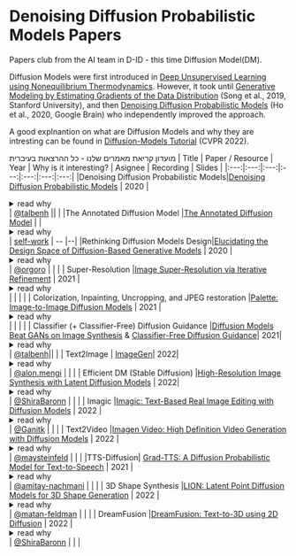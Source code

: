 # Denoising Diffusion Probabilistic Models Papers
Papers club from the AI team in D-ID  - this time Diffusion Model(DM).

Diffusion Models were first introduced in [Deep Unsupervised Learning using Nonequilibrium Thermodynamics](https://arxiv.org/abs/1503.03585). However, it took until [Generative Modeling by Estimating Gradients of the Data Distribution](https://arxiv.org/abs/1907.05600) (Song et al., 2019, Stanford University), and then [Denoising Diffusion Probabilistic Models](https://arxiv.org/abs/2006.11239) (Ho et al., 2020, Google Brain) who independently improved the approach.

A good explnantion on what are Diffusion Models and why they are intresting can be found in [Diffusion-Models Tutorial](https://youtu.be/cS6JQpEY9cs) (CVPR 2022).


מועדון קריאת מאמרים שלנו - כל ההרצאות בעיברית
| Title | Paper / Resource | Year | Why is it interesting? | Asignee | Recording | Slides |
|:---:|:---:|:---:|:---:|:---:|:---:|:---:|
|Denoising Diffusion Probabilistic Models|[Denoising Diffusion Probabilistic Models](https://arxiv.org/abs/2006.11239) | 2020 | <details><summary>read why</summary>high quality image synthesis results using diffusion probabilistic models, a class of latent variable models inspired by considerations from nonequilibrium thermodynamics.</details> |  [@talbenh](https://github.com/talbenh) || |
|The Annotated Diffusion Model |[The Annotated Diffusion Model](https://huggingface.co/blog/annotated-diffusion) |  | <details><summary>read why</summary></details> | [self-work]() | -- |--|
|Rethinking Diffusion Models Design|[Elucidating the Design Space of Diffusion-Based Generative Models](https://arxiv.org/abs/2206.00364) | 2020 | <details><summary>read why</summary>high quality image synthesis results using diffusion probabilistic models, a class of latent variable models inspired by considerations from nonequilibrium thermodynamics.</details> | [@orgoro](https://github.com/orgoro) | | |
| Super-Resolution |[Image Super-Resolution via Iterative Refinement](https://arxiv.org/abs/2104.07636) | 2021 | <details><summary>read why</summary>Karras, the StyleGAN author is doing a back to the roots rethinking design choices of diffusion models, creating a well justified baseline archtecture</details> | []() | | |
| Colorization, Inpainting, Uncropping, and JPEG restoration |[Palette: Image-to-Image Diffusion Models](https://arxiv.org/abs/2111.05826) |  2021 | <details><summary>read why</summary> A unified framework for image-to-image translation based on conditional diffusion models and evaluates this framework on four challenging image-to-image translation tasks, namely colorization, inpainting, uncropping, and JPEG restoration</details> | []() | | |
| Classifier (+ Classifier-Free) Diffusion Guidance |[Diffusion Models Beat GANs on Image Synthesis](https://arxiv.org/abs/2105.05233)  & [Classifier-Free Diffusion Guidance](https://openreview.net/pdf?id=qw8AKxfYbI)|  2021| <details><summary>read why</summary> DM achieve image sample quality superior to the current SOTA GAN models by improving the U-Net architecture, as well as introducing classifier (+calssifier free) guidance </details> | [@talbenh](https://github.com/talbenh)|| |
| Text2Image | [ImageGen](https://arxiv.org/abs/2205.11487)| 2022| <details><summary>read why</summary> text-to-image synthesis</details> | [@alon.mengi]() | | |
| Efficient DM (Stable Diffusion) |[High-Resolution Image Synthesis with Latent Diffusion Models](https://arxiv.org/abs/2112.10752) | 2022| <details><summary>read why</summary> Apply DM in the latent space of powerful pretrained autoencoders to enable training on limited computational resources while retaining their quality and flexibility</details> | [@ShiraBaronn](https://github.com/ShiraBaronn) | | |
| Imagic |[Imagic: Text-Based Real Image Editing with Diffusion Models](https://arxiv.org/abs/2210.09276) | 2022 | <details><summary>read why</summary>Apply complex (e.g., non-rigid) text-guided semantic edits to a single real image</details> | [@Ganitk]() | | |
| Text2Video |[Imagen Video: High Definition Video Generation with Diffusion Models](https://arxiv.org/abs/2210.02303) | 2022 | <details><summary>read why</summary>a text-conditional video generation system based on a cascade of video diffusion models</details> | [@maysteinfeld]() | | |
|TTS-Diffusion| [Grad-TTS: A Diffusion Probabilistic Model for Text-to-Speech](https://arxiv.org/abs/2105.06337) | 2021 | <details><summary>read why</summary>Text-to-speech model with score-based decoder producing mel-spectrograms by gradually transforming noise predicted by encoder and aligned with text input by means of Monotonic Alignment Search.</details> | [@amitay-nachmani](https://github.com/amitay-nachmani) | | |
| 3D Shape Synthesis |[LION: Latent Point Diffusion Models for 3D Shape Generation](https://arxiv.org/abs/2210.06978) | 2022 | <details><summary>read why</summary>Hierarchical Latent Point Diffusion Model for 3D shape generation. LION is set up as a variational autoencoder (VAE) with a hierarchical latent space that combines a global shape latent representation with a point-structured latent space.</details> | [@matan-feldman](https://github.com/matan-feldman) | | |
| DreamFusion |[DreamFusion: Text-to-3D using 2D Diffusion](https://arxiv.org/abs/2209.14988) | 2022 | <details><summary>read why</summary>DreamFusion use a pretrained 2D text-to-image diffusion model to perform text-to-3D synthesis</details> | [@ShiraBaronn](https://github.com/ShiraBaronn) | | |
